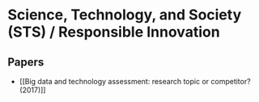 # Science, Technology, and Society (STS) / Responsible Innovation

## Papers

- [[Big data and technology assessment: research topic or competitor? (2017)]]
